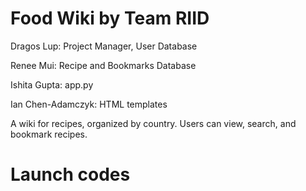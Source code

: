 # Food Wiki by Team RIID
Dragos Lup: Project Manager, User Database

Renee Mui: Recipe and Bookmarks Database

Ishita Gupta: app.py

Ian Chen-Adamczyk: HTML templates

A wiki for recipes, organized by country. Users can view, search, and bookmark recipes.
# Launch codes
